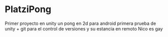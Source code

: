 # PlatziPong
Primer proyecto en unity un pong en 2d para android
primera prueba de unity + git para el control de versiones y su estancia en remoto
Nico es gay
